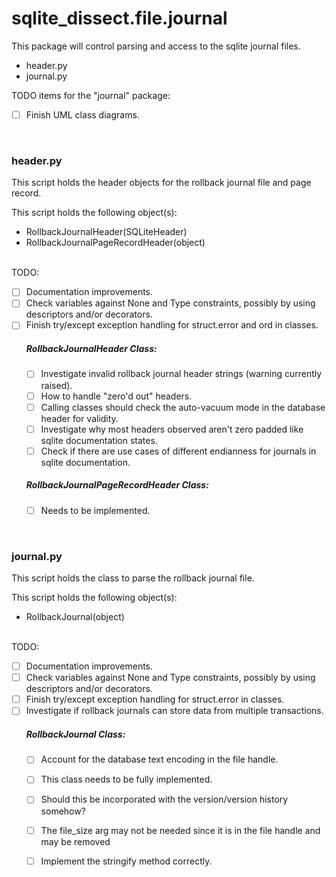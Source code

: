 
# sqlite_dissect.file.journal

This package will control parsing and access to the sqlite journal files.

- header.py
- journal.py

TODO items for the "journal" package:

- [ ] Finish UML class diagrams.

<br>

### header.py
This script holds the header objects for the rollback journal file and page record.

This script holds the following object(s):
- RollbackJournalHeader(SQLiteHeader)
- RollbackJournalPageRecordHeader(object)
<br><br>
  
TODO:
- [ ] Documentation improvements.
- [ ] Check variables against None and Type constraints, possibly by using descriptors and/or decorators.
- [ ] Finish try/except exception handling for struct.error and ord in classes.
    ##### RollbackJournalHeader Class:
    - [ ] Investigate invalid rollback journal header strings (warning currently raised).
    - [ ] How to handle "zero'd out" headers.
    - [ ] Calling classes should check the auto-vacuum mode in the database header for validity.
    - [ ] Investigate why most headers observed aren't zero padded like sqlite documentation states.
    - [ ] Check if there are use cases of different endianness for journals in sqlite documentation.
    ##### RollbackJournalPageRecordHeader Class:
    - [ ] Needs to be implemented.

<br>

### journal.py
This script holds the class to parse the rollback journal file.

This script holds the following object(s):
- RollbackJournal(object)
<br><br>

TODO:
- [ ] Documentation improvements.
- [ ] Check variables against None and Type constraints, possibly by using descriptors and/or decorators.
- [ ] Finish try/except exception handling for struct.error in classes.
- [ ] Investigate if rollback journals can store data from multiple transactions.  
    ##### RollbackJournal Class:
    - [ ] Account for the database text encoding in the file handle.
    - [ ] This class needs to be fully implemented.
    - [ ] Should this be incorporated with the version/version history somehow?
    - [ ] The file_size arg may not be needed since it is in the file handle and may be removed
    - [ ] Implement the stringify method correctly.
  